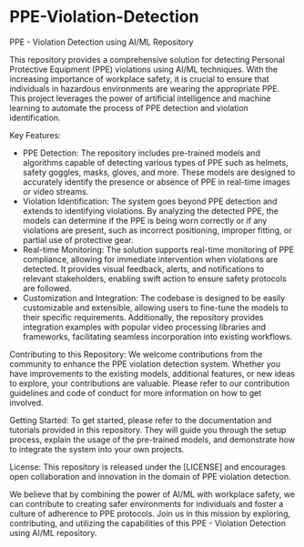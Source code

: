# PPE-Violation-Detection
PPE - Violation Detection using AI/ML Repository

This repository provides a comprehensive solution for detecting Personal Protective Equipment (PPE) violations using AI/ML techniques. With the increasing importance of workplace safety, it is crucial to ensure that individuals in hazardous environments are wearing the appropriate PPE. This project leverages the power of artificial intelligence and machine learning to automate the process of PPE detection and violation identification.

Key Features:
- PPE Detection: The repository includes pre-trained models and algorithms capable of detecting various types of PPE such as helmets, safety goggles, masks, gloves, and more. These models are designed to accurately identify the presence or absence of PPE in real-time images or video streams.
- Violation Identification: The system goes beyond PPE detection and extends to identifying violations. By analyzing the detected PPE, the models can determine if the PPE is being worn correctly or if any violations are present, such as incorrect positioning, improper fitting, or partial use of protective gear.
- Real-time Monitoring: The solution supports real-time monitoring of PPE compliance, allowing for immediate intervention when violations are detected. It provides visual feedback, alerts, and notifications to relevant stakeholders, enabling swift action to ensure safety protocols are followed.
- Customization and Integration: The codebase is designed to be easily customizable and extensible, allowing users to fine-tune the models to their specific requirements. Additionally, the repository provides integration examples with popular video processing libraries and frameworks, facilitating seamless incorporation into existing workflows.

Contributing to this Repository:
We welcome contributions from the community to enhance the PPE violation detection system. Whether you have improvements to the existing models, additional features, or new ideas to explore, your contributions are valuable. Please refer to our contribution guidelines and code of conduct for more information on how to get involved.

Getting Started:
To get started, please refer to the documentation and tutorials provided in this repository. They will guide you through the setup process, explain the usage of the pre-trained models, and demonstrate how to integrate the system into your own projects.

License:
This repository is released under the [LICENSE] and encourages open collaboration and innovation in the domain of PPE violation detection.

We believe that by combining the power of AI/ML with workplace safety, we can contribute to creating safer environments for individuals and foster a culture of adherence to PPE protocols. Join us in this mission by exploring, contributing, and utilizing the capabilities of this PPE - Violation Detection using AI/ML repository.

